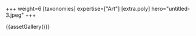 +++
weight=6
[taxonomies]
expertise=["Art"]
[extra.poly]
hero="untitled-3.jpeg"
+++

{{assetGallery()}}
